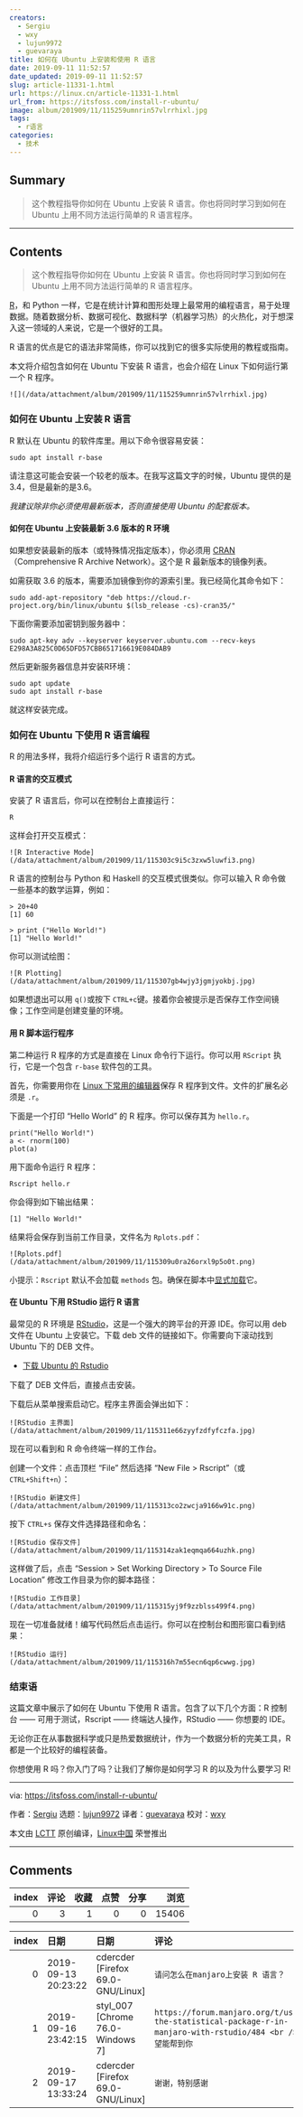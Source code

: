 ```yaml
---
creators:
  - Sergiu
  - wxy
  - lujun9972
  - guevaraya
title: 如何在 Ubuntu 上安装和使用 R 语言
date: 2019-09-11 11:52:57
date_updated: 2019-09-11 11:52:57
slug: article-11331-1.html
url: https://linux.cn/article-11331-1.html
url_from: https://itsfoss.com/install-r-ubuntu/
image: album/201909/11/115259umnrin57vlrrhixl.jpg
tags:
  - r语言
categories:
  - 技术
---
```


## Summary

> 这个教程指导你如何在 Ubuntu 上安装 R 语言。你也将同时学习到如何在 Ubuntu 上用不同方法运行简单的 R 语言程序。

***

<!-- more -->

## Contents

> 
> 这个教程指导你如何在 Ubuntu 上安装 R 语言。你也将同时学习到如何在 Ubuntu 上用不同方法运行简单的 R 语言程序。
> 
> 
> 

[R](https://www.r-project.org/)，和 Python 一样，它是在统计计算和图形处理上最常用的编程语言，易于处理数据。随着数据分析、数据可视化、数据科学（机器学习热）的火热化，对于想深入这一领域的人来说，它是一个很好的工具。

R 语言的优点是它的语法非常简练，你可以找到它的很多实际使用的教程或指南。

本文将介绍包含如何在 Ubuntu 下安装 R 语言，也会介绍在 Linux 下如何运行第一个 R 程序。

`![](/data/attachment/album/201909/11/115259umnrin57vlrrhixl.jpg)`

### 如何在 Ubuntu 上安装 R 语言

R 默认在 Ubuntu 的软件库里。用以下命令很容易安装：

```shell
sudo apt install r-base
```

请注意这可能会安装一个较老的版本。在我写这篇文字的时候，Ubuntu 提供的是 3.4，但是最新的是3.6。

*我建议除非你必须使用最新版本，否则直接使用 Ubuntu 的配套版本。*

#### 如何在 Ubuntu 上安装最新 3.6 版本的 R 环境

如果想安装最新的版本（或特殊情况指定版本），你必须用 [CRAN](https://cran.r-project.org/)（Comprehensive R Archive Network）。这个是 R 最新版本的镜像列表。

如需获取 3.6 的版本，需要添加镜像到你的源索引里。我已经简化其命令如下：

```shell
sudo add-apt-repository "deb https://cloud.r-project.org/bin/linux/ubuntu $(lsb_release -cs)-cran35/"
```

下面你需要添加密钥到服务器中：

```shell
sudo apt-key adv --keyserver keyserver.ubuntu.com --recv-keys E298A3A825C0D65DFD57CBB651716619E084DAB9
```

然后更新服务器信息并安装R环境：

```shell
sudo apt update
sudo apt install r-base
```

就这样安装完成。

### 如何在 Ubuntu 下使用 R 语言编程

R 的用法多样，我将介绍运行多个运行 R 语言的方式。

#### R 语言的交互模式

安装了 R 语言后，你可以在控制台上直接运行：

```shell
R
```

这样会打开交互模式：

`![R Interactive Mode](/data/attachment/album/201909/11/115303c9i5c3zxw5luwfi3.png)`

R 语言的控制台与 Python 和 Haskell 的交互模式很类似。你可以输入 R 命令做一些基本的数学运算，例如：

```shell
> 20+40
[1] 60

> print ("Hello World!")
[1] "Hello World!"
```

你可以测试绘图：

`![R Plotting](/data/attachment/album/201909/11/115307gb4wjy3jgmjyokbj.jpg)`

如果想退出可以用 `q()`或按下 `CTRL+c`键。接着你会被提示是否保存工作空间镜像；工作空间是创建变量的环境。

#### 用 R 脚本运行程序

第二种运行 R 程序的方式是直接在 Linux 命令行下运行。你可以用 `RScript` 执行，它是一个包含 `r-base` 软件包的工具。

首先，你需要用你在 [Linux 下常用的编辑器](https://itsfoss.com/best-modern-open-source-code-editors-for-linux/)保存 R 程序到文件。文件的扩展名必须是 `.r`。

下面是一个打印 “Hello World” 的 R 程序。你可以保存其为 `hello.r`。

```shell
print("Hello World!")
a <- rnorm(100)
plot(a)
```

用下面命令运行 R 程序：

```shell
Rscript hello.r
```

你会得到如下输出结果：

```shell
[1] "Hello World!"
```

结果将会保存到当前工作目录，文件名为 `Rplots.pdf`：

`![Rplots.pdf](/data/attachment/album/201909/11/115309u0ra26orxl9p5o0t.png)`

小提示：`Rscript` 默认不会加载 `methods` 包。确保在脚本中[显式加载](https://www.dummies.com/programming/r/how-to-install-load-and-unload-packages-in-r/)它。

#### 在 Ubuntu 下用 RStudio 运行 R 语言

最常见的 R 环境是 [RStudio](https://www.rstudio.com/)，这是一个强大的跨平台的开源 IDE。你可以用 deb 文件在 Ubuntu 上安装它。下载 deb 文件的链接如下。你需要向下滚动找到 Ubuntu 下的 DEB 文件。

* [下载 Ubuntu 的 Rstudio](https://www.rstudio.com/products/rstudio/download/#download)

下载了 DEB 文件后，直接点击安装。

下载后从菜单搜索启动它。程序主界面会弹出如下：

`![RStudio 主界面](/data/attachment/album/201909/11/115311e66zyyfzdfyfczfa.jpg)`

现在可以看到和 R 命令终端一样的工作台。

创建一个文件：点击顶栏 “File” 然后选择 “New File > Rscript”（或 `CTRL+Shift+n`）：

`![RStudio 新建文件](/data/attachment/album/201909/11/115313co2zwcja9166w91c.png)`

按下 `CTRL+s` 保存文件选择路径和命名：

`![RStudio 保存文件](/data/attachment/album/201909/11/115314zak1eqmqa664uzhk.png)`

这样做了后，点击 “Session > Set Working Directory > To Source File Location” 修改工作目录为你的脚本路径：

`![RStudio 工作目录](/data/attachment/album/201909/11/115315yj9f9zzblss499f4.png)`

现在一切准备就绪！编写代码然后点击运行。你可以在控制台和图形窗口看到结果：

`![RStudio 运行](/data/attachment/album/201909/11/115316h7m55ecn6qp6cwwg.jpg)`

### 结束语

这篇文章中展示了如何在 Ubuntu 下使用 R 语言。包含了以下几个方面：R 控制台 —— 可用于测试，Rscript —— 终端达人操作，RStudio —— 你想要的 IDE。

无论你正在从事数据科学或只是热爱数据统计，作为一个数据分析的完美工具，R 都是一个比较好的编程装备。

你想使用 R 吗？你入门了吗？让我们了解你是如何学习 R 的以及为什么要学习 R!

---

via: <https://itsfoss.com/install-r-ubuntu/>

作者：[Sergiu](https://itsfoss.com/author/sergiu/) 选题：[lujun9972](https://github.com/lujun9972) 译者：[guevaraya](https://github.com/guevaraya) 校对：[wxy](https://github.com/wxy)

本文由 [LCTT](https://github.com/LCTT/TranslateProject) 原创编译，[Linux中国](https://linux.cn/) 荣誉推出

***

## Comments


|   index |   评论 |   收藏 |   点赞 |   分享 |   浏览 |
|--------:|-------:|-------:|-------:|-------:|-------:|
|       0 |      3 |      1 |      0 |      0 |  15406 |

|   index | 日期                | 日期                              | 评论                                                                                                          |
|--------:|:--------------------|:----------------------------------|:--------------------------------------------------------------------------------------------------------------|
|       0 | 2019-09-13 20:23:22 | cdercder [Firefox 69.0-GNU/Linux] | `请问怎么在manjaro上安装 R 语言？`                                                                            |
|       1 | 2019-09-16 23:42:15 | styl_007 [Chrome 76.0-Windows 7]  | `https://forum.manjaro.org/t/using-the-statistical-package-r-in-manjaro-with-rstudio/484 <br /> 希望能帮到你` |
|       2 | 2019-09-17 13:33:24 | cdercder [Firefox 69.0-GNU/Linux] | `谢谢，特别感谢`                                                                                              |
